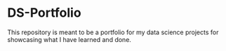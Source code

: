# DS-Portfolio

This repository is meant to be a portfolio for my data science projects for showcasing what I have learned and done.
